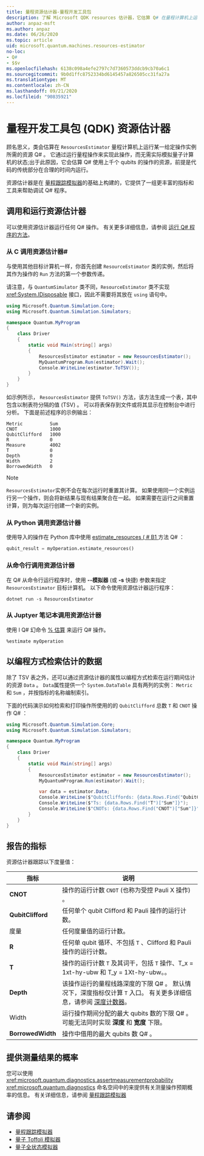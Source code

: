 ```yaml
---
title: 量程资源估计器-量程开发工具包
description: 了解 Microsoft QDK resources 估计器，它估算 Q# 在量程计算机上运行某一给定操作实例所需的资源。
author: anpaz-msft
ms.author: anpaz
ms.date: 06/26/2020
ms.topic: article
uid: microsoft.quantum.machines.resources-estimator
no-loc:
- Q#
- $$v
ms.openlocfilehash: 6138c098a4efe2797c7d7360573ddcb9cb70a6c1
ms.sourcegitcommit: 9b0d1ffc8752334bd6145457a826505cc31fa27a
ms.translationtype: MT
ms.contentlocale: zh-CN
ms.lasthandoff: 09/21/2020
ms.locfileid: "90835921"
---
```

# <a name="quantum-development-kit-qdk-resources-estimator"></a>量程开发工具包 (QDK) 资源估计器

顾名思义，类会估算在 `ResourcesEstimator` 量程计算机上运行某一给定操作实例所需的资源 Q# 。 它通过运行量程操作来实现此操作，而无需实际模拟量子计算机的状态;出于此原因，它会估算 Q# 使用上千个 qubits 的操作的资源，前提是代码的传统部分在合理的时间内运行。

资源估计器是在 [量程跟踪模拟器](xref:microsoft.quantum.machines.qc-trace-simulator.intro)的基础上构建的，它提供了一组更丰富的指标和工具来帮助调试 Q# 程序。

## <a name="invoking-and-running-the-resources-estimator"></a>调用和运行资源估计器

可以使用资源估计器运行任何 Q# 操作。 有关更多详细信息，请参阅 [运行 Q# 程序的方法](xref:microsoft.quantum.guide.host-programs)。

### <a name="invoking-the-resources-estimator-from-c"></a>从 C 调用资源估计器# 

与使用其他目标计算机一样，你首先创建 `ResourceEstimator` 类的实例，然后将其作为操作的 `Run` 方法的第一个参数传递。

请注意，与 `QuantumSimulator` 类不同，`ResourceEstimator` 类不实现 <xref:System.IDisposable> 接口，因此不需要将其放在 `using` 语句中。

```csharp
using Microsoft.Quantum.Simulation.Core;
using Microsoft.Quantum.Simulation.Simulators;

namespace Quantum.MyProgram
{
    class Driver
    {
        static void Main(string[] args)
        {
            ResourcesEstimator estimator = new ResourcesEstimator();
            MyQuantumProgram.Run(estimator).Wait();
            Console.WriteLine(estimator.ToTSV());
        }
    }
}
```

如示例所示， `ResourcesEstimator` 提供 `ToTSV()` 方法，该方法生成一个表，其中包含以制表符分隔的值 (TSV) 。 可以将表保存到文件或将其显示在控制台中进行分析。 下面是前述程序的示例输出：

```output
Metric          Sum
CNOT            1000
QubitClifford   1000
R               0
Measure         4002
T               0
Depth           0
Width           2
BorrowedWidth   0
```

> [!NOTE]
> `ResourcesEstimator`实例不会在每次运行时重置其计算。 如果使用同一个实例运行另一个操作，则会将新结果与现有结果聚合在一起。 如果需要在运行之间重置计算，则为每次运行创建一个新的实例。

### <a name="invoking-the-resources-estimator-from-python"></a>从 Python 调用资源估计器

使用导入的操作在 Python 库中使用 [estimate_resources ( # B1 ](https://docs.microsoft.com/python/qsharp-core/qsharp.loader.qsharpcallable) 方法 Q# ：

```python
qubit_result = myOperation.estimate_resources()
```

### <a name="invoking-the-resources-estimator-from-the-command-line"></a>从命令行调用资源估计器

在 Q# 从命令行运行程序时，使用 **--模拟器** (或 **-s** 快捷) 参数来指定 `ResourcesEstimator` 目标计算机。 以下命令使用资源估计器运行程序： 

```dotnetcli
dotnet run -s ResourcesEstimator
```

### <a name="invoking-the-resources-estimator-from-juptyer-notebooks"></a>从 Juptyer 笔记本调用资源估计器

使用 I Q# 幻命令 [% 估算](xref:microsoft.quantum.iqsharp.magic-ref.simulate) 来运行 Q# 操作。

```
%estimate myOperation
```

## <a name="programmatically-retrieving-the-estimated-data"></a>以编程方式检索估计的数据

除了 TSV 表之外，还可以通过资源估计器的属性以编程方式检索在运行期间估计的资源 `Data` 。 `Data`属性提供一个 `System.DataTable` 具有两列的实例： `Metric` 和 `Sum` ，并按指标的名称编制索引。

下面的代码演示如何检索和打印操作所使用的的 `QubitClifford` 总数 `T` 和 `CNOT` 操作 Q# ：

```csharp
using Microsoft.Quantum.Simulation.Core;
using Microsoft.Quantum.Simulation.Simulators;

namespace Quantum.MyProgram
{
    class Driver
    {
        static void Main(string[] args)
        {
            ResourcesEstimator estimator = new ResourcesEstimator();
            MyQuantumProgram.Run(estimator).Wait();

            var data = estimator.Data;
            Console.WriteLine($"QubitCliffords: {data.Rows.Find("QubitClifford")["Sum"]}");
            Console.WriteLine($"Ts: {data.Rows.Find("T")["Sum"]}");
            Console.WriteLine($"CNOTs: {data.Rows.Find("CNOT")["Sum"]}");
        }
    }
}
```

## <a name="metrics-reported"></a>报告的指标

资源估计器跟踪以下度量值：

|指标|说明|
|----|----|
|__CNOT__    |操作的运行计数 `CNOT` (也称为受控 Pauli X 操作) 。|
|__QubitClifford__ |任何单个 qubit Clifford 和 Pauli 操作的运行计数。|
|度量     |任何度量值的运行计数。  |
|__R__    |任何单 qubit 循环、不包括 `T` 、Clifford 和 Pauli 操作的运行计数。  |
|__T__    |操作的运行计数 `T` 及其词干，包括 `T` 操作、T_x = 1xt-hy-ubw 和 T_y = 1Xt-hy-ubw。。  |
|__Depth__|该操作运行的量程线路深度的下限 Q# 。 默认情况下，深度指标仅计算 `T` 入口。 有关更多详细信息，请参阅 [深度计数器](xref:microsoft.quantum.machines.qc-trace-simulator.depth-counter)。   |
|Width     |运行操作期间分配的最大 qubits 数的下限 Q# 。 可能无法同时实现 __深度__ 和 __宽度__ 下限。  |
|__BorrowedWidth__    |操作中借用的最大 qubits 数 Q# 。  |

## <a name="providing-the-probability-of-measurement-outcomes"></a>提供测量结果的概率

您可以使用 <xref:microsoft.quantum.diagnostics.assertmeasurementprobability> <xref:microsoft.quantum.diagnostics> 命名空间中的来提供有关测量操作预期概率的信息。 有关详细信息，请参阅 [量程跟踪模拟器](xref:microsoft.quantum.machines.qc-trace-simulator.intro)

## <a name="see-also"></a>请参阅

- [量程跟踪模拟器](xref:microsoft.quantum.machines.qc-trace-simulator.intro)
- [量子 Toffoli 模拟器](xref:microsoft.quantum.machines.toffoli-simulator)
- [量子全状态模拟器](xref:microsoft.quantum.machines.full-state-simulator) 